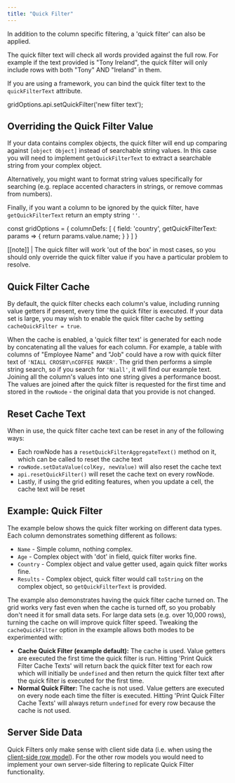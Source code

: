 ```yaml
---
title: "Quick Filter"
---
```


In addition to the column specific filtering, a 'quick filter' can also be applied.

The quick filter text will check all words provided against the full row. For example if the text provided is "Tony Ireland", the quick filter will only include rows with both "Tony" AND "Ireland" in them.

If you are using a framework, you can bind the quick filter text to the `quickFilterText` attribute.

<api-documentation source='grid-properties/properties.json' section='filter' names='["quickFilterText"]' config='{"overrideBottomMargin":"0rem"}'></api-documentation>
<api-documentation source='grid-api/api.json' section='filter' names='["setQuickFilter"]'></api-documentation>

<snippet>
gridOptions.api.setQuickFilter('new filter text');
</snippet>

## Overriding the Quick Filter Value

If your data contains complex objects, the quick filter will end up comparing against `[object Object]` instead of searchable string values. In this case you will need to implement `getQuickFilterText` to extract a searchable string from your complex object.

Alternatively, you might want to format string values specifically for searching (e.g. replace accented characters in strings, or remove commas from numbers).

Finally, if you want a column to be ignored by the quick filter, have `getQuickFilterText` return an empty string `''`.

<api-documentation source='column-properties/properties.json' section='filtering' names='["getQuickFilterText"]'></api-documentation>

<snippet>
const gridOptions = {
    columnDefs: [
        {
            field: 'country',
            getQuickFilterText: params => {
                return params.value.name;
            }
        }
    ]
}
</snippet>

[[note]]
| The quick filter will work 'out of the box' in most cases, so you should only override the quick filter value if you have a particular problem to resolve.

## Quick Filter Cache

By default, the quick filter checks each column's value, including running value getters if present, every time the quick filter is executed. If your data set is large, you may wish to enable the quick filter cache by setting `cacheQuickFilter = true`.

<api-documentation source='grid-properties/properties.json' section='filter' names='["cacheQuickFilter"]'></api-documentation>

When the cache is enabled, a 'quick filter text' is generated for each node by concatenating all the values for each column. For example, a table with columns of "Employee Name" and "Job" could have a row with quick filter text of `'NIALL CROSBY\nCOFFEE MAKER'`. The grid then performs a simple string search, so if you search for `'Niall'`, it will find our example text. Joining all the column's values into one string gives a performance boost. The values are joined after the quick filter is requested for the first time and stored in the `rowNode` - the original data that you provide is not changed.

## Reset Cache Text

When in use, the quick filter cache text can be reset in any of the following ways:

- Each rowNode has a `resetQuickFilterAggregateText()` method on it, which can be called to reset the cache text
- `rowNode.setDataValue(colKey, newValue)` will also reset the cache text
- `api.resetQuickFilter()` will reset the cache text on every rowNode.
- Lastly, if using the grid editing features, when you update a cell, the cache text will be reset

## Example: Quick Filter

The example below shows the quick filter working on different data types. Each column demonstrates something different as follows:

- `Name` - Simple column, nothing complex.
- `Age` - Complex object with 'dot' in field, quick filter works fine.
- `Country` - Complex object and value getter used, again quick filter works fine.
- `Results` - Complex object, quick filter would call `toString` on the complex object, so `getQuickFilterText` is provided.

The example also demonstrates having the quick filter cache turned on. The grid works very fast even when the cache is turned off, so you probably don't need it for small data sets. For large data sets (e.g. over 10,000 rows), turning the cache on will improve quick filter speed. Tweaking the `cacheQuickFilter` option in the example allows both modes to be experimented with:

- **Cache Quick Filter (example default):** The cache is used. Value getters are executed the first time the quick filter is run. Hitting 'Print Quick Filter Cache Texts' will return back the quick filter text for each row which will initially be `undefined` and then return the quick filter text after the quick filter is executed for the first time.
- **Normal Quick Filter:** The cache is not used. Value getters are executed on every node each time the filter is executed. Hitting 'Print Quick Filter Cache Texts' will always return `undefined` for every row because the cache is not used.

<grid-example title='Quick Filter' name='quick-filter' type='generated' options='{ "exampleHeight": 580 }'></grid-example>

## Server Side Data

Quick Filters only make sense with client side data (i.e. when using the [client-side row model](/client-side-model/)). For the other row models you would need to implement your own server-side filtering to replicate Quick Filter functionality.
